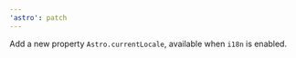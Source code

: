 ```yaml
---
'astro': patch
---
```


Add a new property `Astro.currentLocale`, available when `i18n` is enabled.
